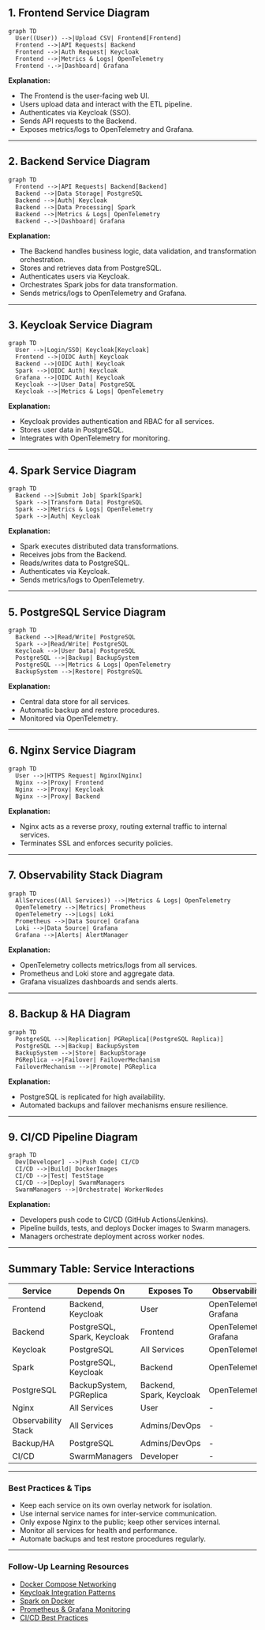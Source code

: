 ## 1. **Frontend Service Diagram**

```mermaid
graph TD
  User((User)) -->|Upload CSV| Frontend[Frontend]
  Frontend -->|API Requests| Backend
  Frontend -->|Auth Request| Keycloak
  Frontend -->|Metrics & Logs| OpenTelemetry
  Frontend -.->|Dashboard| Grafana
```

**Explanation:**  

- The Frontend is the user-facing web UI.
- Users upload data and interact with the ETL pipeline.
- Authenticates via Keycloak (SSO).
- Sends API requests to the Backend.
- Exposes metrics/logs to OpenTelemetry and Grafana.

---

## 2. **Backend Service Diagram**

```mermaid
graph TD
  Frontend -->|API Requests| Backend[Backend]
  Backend -->|Data Storage| PostgreSQL
  Backend -->|Auth| Keycloak
  Backend -->|Data Processing| Spark
  Backend -->|Metrics & Logs| OpenTelemetry
  Backend -.->|Dashboard| Grafana
```

**Explanation:**  

- The Backend handles business logic, data validation, and transformation orchestration.
- Stores and retrieves data from PostgreSQL.
- Authenticates users via Keycloak.
- Orchestrates Spark jobs for data transformation.
- Sends metrics/logs to OpenTelemetry and Grafana.

---

## 3. **Keycloak Service Diagram**

```mermaid
graph TD
  User -->|Login/SSO| Keycloak[Keycloak]
  Frontend -->|OIDC Auth| Keycloak
  Backend -->|OIDC Auth| Keycloak
  Spark -->|OIDC Auth| Keycloak
  Grafana -->|OIDC Auth| Keycloak
  Keycloak -->|User Data| PostgreSQL
  Keycloak -->|Metrics & Logs| OpenTelemetry
```

**Explanation:**  

- Keycloak provides authentication and RBAC for all services.
- Stores user data in PostgreSQL.
- Integrates with OpenTelemetry for monitoring.

---

## 4. **Spark Service Diagram**

```mermaid
graph TD
  Backend -->|Submit Job| Spark[Spark]
  Spark -->|Transform Data| PostgreSQL
  Spark -->|Metrics & Logs| OpenTelemetry
  Spark -->|Auth| Keycloak
```

**Explanation:**  

- Spark executes distributed data transformations.
- Receives jobs from the Backend.
- Reads/writes data to PostgreSQL.
- Authenticates via Keycloak.
- Sends metrics/logs to OpenTelemetry.

---

## 5. **PostgreSQL Service Diagram**

```mermaid
graph TD
  Backend -->|Read/Write| PostgreSQL
  Spark -->|Read/Write| PostgreSQL
  Keycloak -->|User Data| PostgreSQL
  PostgreSQL -->|Backup| BackupSystem
  PostgreSQL -->|Metrics & Logs| OpenTelemetry
  BackupSystem -->|Restore| PostgreSQL
```

**Explanation:**  

- Central data store for all services.
- Automatic backup and restore procedures.
- Monitored via OpenTelemetry.

---

## 6. **Nginx Service Diagram**

```mermaid
graph TD
  User -->|HTTPS Request| Nginx[Nginx]
  Nginx -->|Proxy| Frontend
  Nginx -->|Proxy| Keycloak
  Nginx -->|Proxy| Backend
```

**Explanation:**  

- Nginx acts as a reverse proxy, routing external traffic to internal services.
- Terminates SSL and enforces security policies.

---

## 7. **Observability Stack Diagram**

```mermaid
graph TD
  AllServices((All Services)) -->|Metrics & Logs| OpenTelemetry
  OpenTelemetry -->|Metrics| Prometheus
  OpenTelemetry -->|Logs| Loki
  Prometheus -->|Data Source| Grafana
  Loki -->|Data Source| Grafana
  Grafana -->|Alerts| AlertManager
```

**Explanation:**  

- OpenTelemetry collects metrics/logs from all services.
- Prometheus and Loki store and aggregate data.
- Grafana visualizes dashboards and sends alerts.

---

## 8. **Backup & HA Diagram**

```mermaid
graph TD
  PostgreSQL -->|Replication| PGReplica[(PostgreSQL Replica)]
  PostgreSQL -->|Backup| BackupSystem
  BackupSystem -->|Store| BackupStorage
  PGReplica -->|Failover| FailoverMechanism
  FailoverMechanism -->|Promote| PGReplica
```

**Explanation:**  

- PostgreSQL is replicated for high availability.
- Automated backups and failover mechanisms ensure resilience.

---

## 9. **CI/CD Pipeline Diagram**

```mermaid
graph TD
  Dev[Developer] -->|Push Code| CI/CD
  CI/CD -->|Build| DockerImages
  CI/CD -->|Test| TestStage
  CI/CD -->|Deploy| SwarmManagers
  SwarmManagers -->|Orchestrate| WorkerNodes
```

**Explanation:**  

- Developers push code to CI/CD (GitHub Actions/Jenkins).
- Pipeline builds, tests, and deploys Docker images to Swarm managers.
- Managers orchestrate deployment across worker nodes.

---

## **Summary Table: Service Interactions**

| Service     | Depends On         | Exposes To         | Observability      |
|-------------|--------------------|--------------------|--------------------|
| Frontend    | Backend, Keycloak  | User               | OpenTelemetry, Grafana |
| Backend     | PostgreSQL, Spark, Keycloak | Frontend      | OpenTelemetry, Grafana |
| Keycloak    | PostgreSQL         | All Services       | OpenTelemetry      |
| Spark       | PostgreSQL, Keycloak | Backend           | OpenTelemetry      |
| PostgreSQL  | BackupSystem, PGReplica | Backend, Spark, Keycloak | OpenTelemetry      |
| Nginx       | All Services       | User               | -                  |
| Observability Stack | All Services | Admins/DevOps      | -                  |
| Backup/HA   | PostgreSQL         | Admins/DevOps      | -                  |
| CI/CD       | SwarmManagers      | Developer          | -                  |

---

### **Best Practices & Tips**

- Keep each service on its own overlay network for isolation.
- Use internal service names for inter-service communication.
- Only expose Nginx to the public; keep other services internal.
- Monitor all services for health and performance.
- Automate backups and test restore procedures regularly.

---

### **Follow-Up Learning Resources**

- [Docker Compose Networking](https://docs.docker.com/compose/networking/)
- [Keycloak Integration Patterns](https://www.keycloak.org/docs/latest/server_admin/#_integration)
- [Spark on Docker](https://spark.apache.org/docs/latest/running-on-docker.html)
- [Prometheus & Grafana Monitoring](https://prometheus.io/docs/introduction/overview/)
- [CI/CD Best Practices](https://martinfowler.com/articles/continuousIntegration.html)
